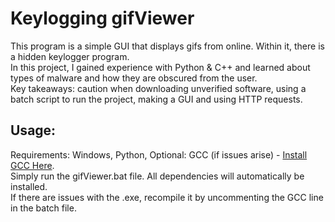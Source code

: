 # Keylogging gifViewer
This program is a simple GUI that displays gifs from online. Within it, there is a hidden keylogger program. \
In this project, I gained experience with Python & C++ and learned about types of malware and how they are obscured from the user. \
Key takeaways: caution when downloading unverified software, using a batch script to run the project, making a GUI and using HTTP requests. 

## Usage:
Requirements: Windows, Python, Optional: GCC (if issues arise) -  [Install GCC Here](https://github.com/msys2/msys2-installer/releases/download/2023-05-26/msys2-x86_64-20230526.exe). \
Simply run the gifViewer.bat file. All dependencies will automatically be installed. \
If there are issues with the .exe, recompile it by uncommenting the GCC line in the batch file. 
